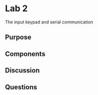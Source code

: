 # Lab 2
The input keypad and serial communication
## Purpose
## Components
## Discussion
## Questions
